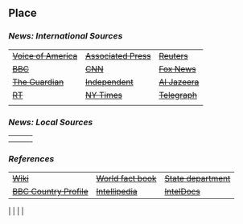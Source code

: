 ## Place ##

### _News: International Sources_ ###
|   |   |   |
| --- | --- | --- |
| [~~Voice of America~~]() | [~~Associated Press~~]() | [~~Reuters~~]() |
| [~~BBC~~]() | [~~CNN~~]() | [~~Fox News~~]() |
| [~~The Guardian~~]()  | [~~Independent~~]() | [~~Al Jazeera~~]() |
| [~~RT~~]() | [~~NY Times~~]() | [~~Telegraph~~]() |
|  |  |  |

### _News: Local Sources_ ###
|   |   |   |
| --- | --- | --- |
|  |  |  |
|  |  |  |


### _References_ ###
|   |   |   |
| --- | --- | --- |
| [~~Wiki~~]() | [~~World fact book~~]() | [~~State department~~]() |
| [~~BBC Country Profile~~]() | [~~Intellipedia~~]() | [~~IntelDocs~~]() |




|  |  |  |

